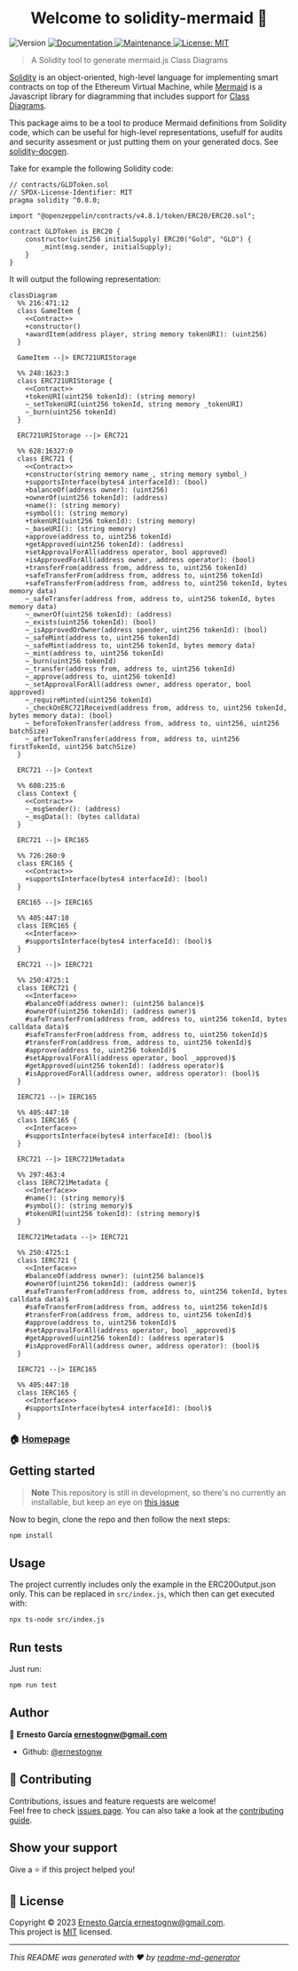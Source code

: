 <h1 align="center">Welcome to solidity-mermaid 👋</h1>
<p>
  <img alt="Version" src="https://img.shields.io/badge/version-0.1.0-blue.svg?cacheSeconds=2592000" />
  <a href="https://github.com/ernestognw/solidity-mermaid#readme" target="_blank">
    <img alt="Documentation" src="https://img.shields.io/badge/documentation-yes-brightgreen.svg" />
  </a>
  <a href="https://github.com/ernestognw/solidity-mermaid/graphs/commit-activity" target="_blank">
    <img alt="Maintenance" src="https://img.shields.io/badge/Maintained%3F-yes-green.svg" />
  </a>
  <a href="https://github.com/ernestognw/solidity-mermaid/blob/master/LICENSE" target="_blank">
    <img alt="License: MIT" src="https://img.shields.io/github/license/ernestognw/solidity-mermaid" />
  </a>
</p>

> A Solidity tool to generate mermaid.js Class Diagrams

[Solidity](https://docs.soliditylang.org/en/latest/index.html) is an object-oriented, high-level language for implementing smart contracts on top of the Ethereum Virtual Machine, while [Mermaid](https://mermaid.js.org/) is a Javascript library for diagramming that includes support for [Class Diagrams](https://mermaid.js.org/syntax/classDiagram.html).

This package aims to be a tool to produce Mermaid definitions from Solidity code, which can be useful for high-level representations, usefulf for audits and security assesment or just putting them on your generated docs. See [solidity-docgen](https://github.com/OpenZeppelin/solidity-docgen).

Take for example the following Solidity code:

```solidity
// contracts/GLDToken.sol
// SPDX-License-Identifier: MIT
pragma solidity ^0.8.0;

import "@openzeppelin/contracts/v4.8.1/token/ERC20/ERC20.sol";

contract GLDToken is ERC20 {
    constructor(uint256 initialSupply) ERC20("Gold", "GLD") {
        _mint(msg.sender, initialSupply);
    }
}
```

It will output the following representation:

```mermaid
classDiagram
  %% 216:471:12
  class GameItem {
    <<Contract>>
    +constructor()
    +awardItem(address player, string memory tokenURI): (uint256)
  }

  GameItem --|> ERC721URIStorage

  %% 248:1623:3
  class ERC721URIStorage {
    <<Contract>>
    +tokenURI(uint256 tokenId): (string memory)
    ~_setTokenURI(uint256 tokenId, string memory _tokenURI)
    ~_burn(uint256 tokenId)
  }

  ERC721URIStorage --|> ERC721

  %% 628:16327:0
  class ERC721 {
    <<Contract>>
    +constructor(string memory name_, string memory symbol_)
    +supportsInterface(bytes4 interfaceId): (bool)
    +balanceOf(address owner): (uint256)
    +ownerOf(uint256 tokenId): (address)
    +name(): (string memory)
    +symbol(): (string memory)
    +tokenURI(uint256 tokenId): (string memory)
    ~_baseURI(): (string memory)
    +approve(address to, uint256 tokenId)
    +getApproved(uint256 tokenId): (address)
    +setApprovalForAll(address operator, bool approved)
    +isApprovedForAll(address owner, address operator): (bool)
    +transferFrom(address from, address to, uint256 tokenId)
    +safeTransferFrom(address from, address to, uint256 tokenId)
    +safeTransferFrom(address from, address to, uint256 tokenId, bytes memory data)
    ~_safeTransfer(address from, address to, uint256 tokenId, bytes memory data)
    ~_ownerOf(uint256 tokenId): (address)
    ~_exists(uint256 tokenId): (bool)
    ~_isApprovedOrOwner(address spender, uint256 tokenId): (bool)
    ~_safeMint(address to, uint256 tokenId)
    ~_safeMint(address to, uint256 tokenId, bytes memory data)
    ~_mint(address to, uint256 tokenId)
    ~_burn(uint256 tokenId)
    ~_transfer(address from, address to, uint256 tokenId)
    ~_approve(address to, uint256 tokenId)
    ~_setApprovalForAll(address owner, address operator, bool approved)
    ~_requireMinted(uint256 tokenId)
    -_checkOnERC721Received(address from, address to, uint256 tokenId, bytes memory data): (bool)
    ~_beforeTokenTransfer(address from, address to, uint256, uint256 batchSize)
    ~_afterTokenTransfer(address from, address to, uint256 firstTokenId, uint256 batchSize)
  }

  ERC721 --|> Context

  %% 608:235:6
  class Context {
    <<Contract>>
    ~_msgSender(): (address)
    ~_msgData(): (bytes calldata)
  }

  ERC721 --|> ERC165

  %% 726:260:9
  class ERC165 {
    <<Contract>>
    +supportsInterface(bytes4 interfaceId): (bool)
  }

  ERC165 --|> IERC165

  %% 405:447:10
  class IERC165 {
    <<Interface>>
    #supportsInterface(bytes4 interfaceId): (bool)$
  }

  ERC721 --|> IERC721

  %% 250:4725:1
  class IERC721 {
    <<Interface>>
    #balanceOf(address owner): (uint256 balance)$
    #ownerOf(uint256 tokenId): (address owner)$
    #safeTransferFrom(address from, address to, uint256 tokenId, bytes calldata data)$
    #safeTransferFrom(address from, address to, uint256 tokenId)$
    #transferFrom(address from, address to, uint256 tokenId)$
    #approve(address to, uint256 tokenId)$
    #setApprovalForAll(address operator, bool _approved)$
    #getApproved(uint256 tokenId): (address operator)$
    #isApprovedForAll(address owner, address operator): (bool)$
  }

  IERC721 --|> IERC165

  %% 405:447:10
  class IERC165 {
    <<Interface>>
    #supportsInterface(bytes4 interfaceId): (bool)$
  }

  ERC721 --|> IERC721Metadata

  %% 297:463:4
  class IERC721Metadata {
    <<Interface>>
    #name(): (string memory)$
    #symbol(): (string memory)$
    #tokenURI(uint256 tokenId): (string memory)$
  }

  IERC721Metadata --|> IERC721

  %% 250:4725:1
  class IERC721 {
    <<Interface>>
    #balanceOf(address owner): (uint256 balance)$
    #ownerOf(uint256 tokenId): (address owner)$
    #safeTransferFrom(address from, address to, uint256 tokenId, bytes calldata data)$
    #safeTransferFrom(address from, address to, uint256 tokenId)$
    #transferFrom(address from, address to, uint256 tokenId)$
    #approve(address to, uint256 tokenId)$
    #setApprovalForAll(address operator, bool _approved)$
    #getApproved(uint256 tokenId): (address operator)$
    #isApprovedForAll(address owner, address operator): (bool)$
  }

  IERC721 --|> IERC165

  %% 405:447:10
  class IERC165 {
    <<Interface>>
    #supportsInterface(bytes4 interfaceId): (bool)$
  }
```

### 🏠 [Homepage](https://github.com/ernestognw/solidity-mermaid#readme)

## Getting started

> **Note**
> This repository is still in development, so there's no currently an installable, but keep an eye on [this issue](https://github.com/ernestognw/solidity-mermaid/issues/20)

Now to begin, clone the repo and then follow the next steps:

```sh
npm install
```

## Usage

The project currently includes only the example in the ERC20Output.json only.
This can be replaced in `src/index.js`, which then can get executed with:

```sh
npx ts-node src/index.js
```

## Run tests

Just run:

```sh
npm run test
```

## Author

👤 **Ernesto García <ernestognw@gmail.com>**

- Github: [@ernestognw](https://github.com/ernestognw)

## 🤝 Contributing

Contributions, issues and feature requests are welcome!<br />Feel free to check [issues page](https://github.com/ernestognw/solidity-mermaid/issues). You can also take a look at the [contributing guide](https://github.com/ernestognw/solidity-mermaid/blob/master/CONTRIBUTING.md).

## Show your support

Give a ⭐️ if this project helped you!

## 📝 License

Copyright © 2023 [Ernesto García <ernestognw@gmail.com>](https://github.com/ernestognw).<br />
This project is [MIT](https://github.com/ernestognw/solidity-mermaid/blob/master/LICENSE) licensed.

---

_This README was generated with ❤️ by [readme-md-generator](https://github.com/kefranabg/readme-md-generator)_
